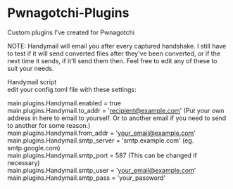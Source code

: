 # Pwnagotchi-Plugins
Custom plugins I've created for Pwnagotchi

NOTE: Handymail will email you after every captured handshake.  I still have to test if it will send converted files after they've been converted, or if the next time it sends, if it'll send them then.  Feel free to edit any of these to suit your needs.

Handymail script<br>
edit your config.toml file with these settings:<br>

main.plugins.Handymail.enabled = true<br>
main.plugins.Handymail.to_addr = 'recipient@example.com' (Put your own address in here to email to yourself.  Or to another email if you need to send to another for some reason.)<br>
main.plugins.Handymail.from_addr = 'your_email@example.com'<br>
main.plugins.Handymail.smtp_server = 'smtp.example.com' (eg. smtp.google.com)<br>
main.plugins.Handymail.smtp_port = 587 (This can be changed if necessary)<br>
main.plugins.Handymail.smtp_user = 'your_email@example.com'<br>
main.plugins.Handymail.smtp_pass = 'your_password'<br>


